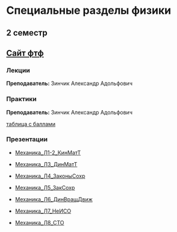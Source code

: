 # Специальные разделы физики 

## 2 семестр

## [Сайт фтф](https://study.physics.itmo.ru/?redirect=0)

### Лекции

**Преподаватель:** Зинчик Александр Адольфович


### Практики 

**Преподаватель:** Зинчик Александр Адольфович

[таблица с баллами](https://docs.google.com/spreadsheets/d/1CAOXduZx6lAGMBsNgSsc5Aw2Vtj5ftLHGk1bj6upYuc/edit#gid=0)

### Презентации
* [Механика_Л1-2_КинМатТ](Physics\Механика_Л1-2_КинМатТ.pdf)

* [Механика_Л3_ДинМатТ](Physics\Механика_Л3_ДинМатТ.pdf)

* [Механика_Л4_ЗаконыСохр](Physics\Механика_Л4_ЗаконыСохр.pdf)

* [Механика_Л5_ЗакСохр](Physics\Механика_Л5_ЗакСохр.pdf)

* [Механика_Л6_ДинВращДвиж](Physics\Механика_Л6_ДинВращДвиж.pdf)

* [Механика_Л7_НеИСО](Physics\Механика_Л7_НеИСО.pdf)

* [Механика_Л8_СТО](Physics\Механика_Л8_СТО.pdf)
